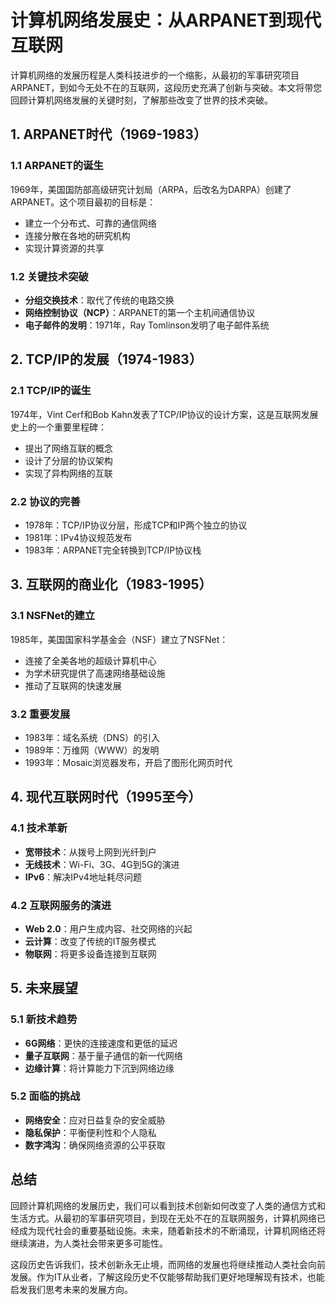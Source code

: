 # 计算机网络发展史：从ARPANET到现代互联网

计算机网络的发展历程是人类科技进步的一个缩影，从最初的军事研究项目ARPANET，到如今无处不在的互联网，这段历史充满了创新与突破。本文将带您回顾计算机网络发展的关键时刻，了解那些改变了世界的技术突破。

## 1. ARPANET时代（1969-1983）

### 1.1 ARPANET的诞生

1969年，美国国防部高级研究计划局（ARPA，后改名为DARPA）创建了ARPANET。这个项目最初的目标是：

- 建立一个分布式、可靠的通信网络
- 连接分散在各地的研究机构
- 实现计算资源的共享

### 1.2 关键技术突破

- **分组交换技术**：取代了传统的电路交换
- **网络控制协议（NCP）**：ARPANET的第一个主机间通信协议
- **电子邮件的发明**：1971年，Ray Tomlinson发明了电子邮件系统

## 2. TCP/IP的发展（1974-1983）

### 2.1 TCP/IP的诞生

1974年，Vint Cerf和Bob Kahn发表了TCP/IP协议的设计方案，这是互联网发展史上的一个重要里程碑：

- 提出了网络互联的概念
- 设计了分层的协议架构
- 实现了异构网络的互联

### 2.2 协议的完善

- 1978年：TCP/IP协议分层，形成TCP和IP两个独立的协议
- 1981年：IPv4协议规范发布
- 1983年：ARPANET完全转换到TCP/IP协议栈

## 3. 互联网的商业化（1983-1995）

### 3.1 NSFNet的建立

1985年，美国国家科学基金会（NSF）建立了NSFNet：

- 连接了全美各地的超级计算机中心
- 为学术研究提供了高速网络基础设施
- 推动了互联网的快速发展

### 3.2 重要发展

- 1983年：域名系统（DNS）的引入
- 1989年：万维网（WWW）的发明
- 1993年：Mosaic浏览器发布，开启了图形化网页时代

## 4. 现代互联网时代（1995至今）

### 4.1 技术革新

- **宽带技术**：从拨号上网到光纤到户
- **无线技术**：Wi-Fi、3G、4G到5G的演进
- **IPv6**：解决IPv4地址耗尽问题

### 4.2 互联网服务的演进

- **Web 2.0**：用户生成内容、社交网络的兴起
- **云计算**：改变了传统的IT服务模式
- **物联网**：将更多设备连接到互联网

## 5. 未来展望

### 5.1 新技术趋势

- **6G网络**：更快的连接速度和更低的延迟
- **量子互联网**：基于量子通信的新一代网络
- **边缘计算**：将计算能力下沉到网络边缘

### 5.2 面临的挑战

- **网络安全**：应对日益复杂的安全威胁
- **隐私保护**：平衡便利性和个人隐私
- **数字鸿沟**：确保网络资源的公平获取

## 总结

回顾计算机网络的发展历史，我们可以看到技术创新如何改变了人类的通信方式和生活方式。从最初的军事研究项目，到现在无处不在的互联网服务，计算机网络已经成为现代社会的重要基础设施。未来，随着新技术的不断涌现，计算机网络还将继续演进，为人类社会带来更多可能性。

这段历史告诉我们，技术创新永无止境，而网络的发展也将继续推动人类社会向前发展。作为IT从业者，了解这段历史不仅能够帮助我们更好地理解现有技术，也能启发我们思考未来的发展方向。